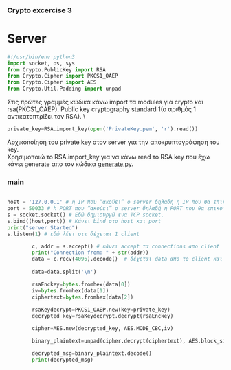 ### Crypto excercise 3

# Server

```python
#!/usr/bin/env python3
import socket, os, sys
from Crypto.PublicKey import RSA
from Crypto.Cipher import PKCS1_OAEP
from Crypto.Cipher import AES
from Crypto.Util.Padding import unpad
```

Στις πρώτες γραμμές κώδικα κάνω import τα modules για crypto και rsa(PKCS1_OAEP). Public key cryptography standard 1(ο αριθμός 1 αντικατοπτρίζει τον RSA). \


```python
private_key=RSA.import_key(open('PrivateKey.pem', 'r').read())
```
Αρχικοποίηση του private key στον server για την αποκρυπτογράφηση του key. \
Χρησιμοποιώ το RSA.import_key για να κάνω read το RSA key που έχω κάνει generate απο τον κώδικα [generate.py](https://github.com/p19tzam/crypto-exercises/blob/main/crypto-3/scripts/GenerateRSA.py).

### main

```python

host = '127.0.0.1' # η IP που “ακούει” ο server δηλαδή η IP που θα επικοινωνήσει ο client
port = 50033 # h PORT που “ακούει” ο server δηλαδή η PORT που θα επικοινωνήσει ο client
s = socket.socket() # Εδώ δημιουργώ ενα TCP socket.
s.bind((host,port)) # Kάνει bind στο host και port
print("server Started")
s.listen(1) # εδώ λέει οτι δέχεται 1 client 
```



```python
    	c, addr = s.accept() # κάνει accept τα connections απο client
    	print("Connection from: " + str(addr))
    	data = c.recv(4096).decode()  # δέχεται data απο το client και έχει buffer 4096 bytes και κάνει decode.
    
    	data=data.split('\n')

    	rsaEnckey=bytes.fromhex(data[0])
    	iv=bytes.fromhex(data[1])
    	ciphertext=bytes.fromhex(data[2])
       
    	rsaKeydecrypt=PKCS1_OAEP.new(key=private_key)
    	decrypted_key=rsaKeydecrypt.decrypt(rsaEnckey)

    	cipher=AES.new(decrypted_key, AES.MODE_CBC,iv)

    	binary_plaintext=unpad(cipher.decrypt(ciphertext), AES.block_size)

    	decrypted_msg=binary_plaintext.decode()
    	print(decrypted_msg)
```
